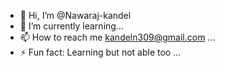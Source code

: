 - 👋 Hi, I’m @Nawaraj-kandel
- 🌱 I’m currently learning...
- 📫 How to reach me kandeln309@gmail.com ...
- ⚡ Fun fact: Learning but not able too ...

<!---
Nawaraj-kandel/Nawaraj-kandel is a ✨ special ✨ repository because its `README.md` (this file) appears on your GitHub profile.
You can click the Preview link to take a look at your changes.
--->
